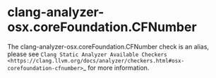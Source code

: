 clang-analyzer-osx.coreFoundation.CFNumber
==========================================

The clang-analyzer-osx.coreFoundation.CFNumber check is an alias, please
see
`Clang Static Analyzer Available Checkers <https://clang.llvm.org/docs/analyzer/checkers.html#osx-corefoundation-cfnumber>`\_
for more information.
